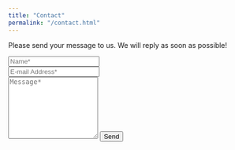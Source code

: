 ```yaml
---
title: "Contact"
permalink: "/contact.html"
---
```


<form action="https://formspree.io/f/xdoqyqyp" method="POST">
    <p class="mb-4">Please send your message to us. We will reply as soon as possible!</p>
    <div class="form-group row">
        <div class="col-md-6">
            <input class="form-control" type="text" name="name" placeholder="Name*" required>
        </div>
        <div class="col-md-6">
            <input class="form-control" type="email" name="_replyto" placeholder="E-mail Address*" required>
        </div>
    </div>
    <textarea rows="8" class="form-control mb-3" name="message" placeholder="Message*" required></textarea>
    <input class="btn btn-outline-success" type="submit" value="Send">
</form>